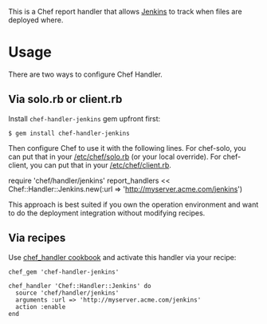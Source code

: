 This is a Chef report handler that allows [Jenkins](http://jenkins-ci.org/) to track
when files are deployed where.

# Usage
There are two ways to configure Chef Handler.

## Via solo.rb or client.rb
Install `chef-handler-jenkins` gem upfront first:

    $ gem install chef-handler-jenkins

Then configure Chef to use it with the following lines. For chef-solo, you can put that in your [/etc/chef/solo.rb](http://docs.opscode.com/config_rb_solo.html) (or your local override). For chef-client, you can put that in your [/etc/chef/client.rb](http://docs.opscode.com/config_rb_client.html).

   require 'chef/handler/jenkins'
   report_handlers << Chef::Handler::Jenkins.new(:url => 'http://myserver.acme.com/jenkins')
 
This approach is best suited if you own the operation environment and want to do the deployment integration without modifying recipes.

## Via recipes
Use [chef_handler cookbook](http://community.opscode.com/cookbooks/chef_handler) and activate this handler via your recipe:

    chef_gem 'chef-handler-jenkins'

    chef_handler 'Chef::Handler::Jenkins' do
      source 'chef/handler/jenkins'
      arguments :url => 'http://myserver.acme.com/jenkins'
      action :enable
    end
